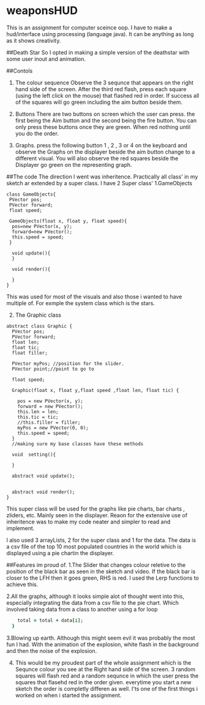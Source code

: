 # weaponsHUD
This is an assignment for computer sceince oop. I have to make a hud/interface using processing (language java). It can be anything as long as it shows creativity. 

##Death Star
So I opted in making a simple version of the deathstar with some user inout and animation.

##Contols
1. The colour sequence
Observe the 3 sequnce that appears on the right hand side of the screen. After the third red flash, press each square (using the left click on the mouse) that flashed red in order. If success all of the squares will go green including the aim button beside them.

2. Buttons
There are two buttons on screen which the user can press. the first being the Aim button and the second being the fire button. You can only press these buttons once they are green. When red nothing until you do the order.

3. Graphs.
press the following button 1 , 2 , 3 or 4 on the keyboard and observe the Graphs on the displayer beside the aim button change to a different visual. You will also observe the red squares beside the Displayer go green on the representing graph.

##The code
The direction I went was inheritence. Practically all class' in my sketch ar extended by a super class.
I have 2 Super class'
1.GameObjects
```
class GameObjects{
 PVector pos;
 PVector forward;
 float speed;
 
 GameObjects(float x, float y, float speed){
  pos=new PVector(x, y); 
  forward=new PVector();
  this.speed = speed;
 }
  
  void update(){
  }
  
  void render(){
    
  }
}
``` 
This was used for most of the visuals and also those i wanted to have multiple of. For exmple the system class which is the stars.




2. The Graphic class

``` 
abstract class Graphic {
  PVector pos;
  PVector forward;
  float len;
  float tic;
  float filler;

  PVector myPos; //position for the slider.
  PVector point;//point to go to
  
  float speed;
  
  Graphic(float x, float y,float speed ,float len, float tic) {

    pos = new PVector(x, y);
    forward = new PVector();
    this.len = len;
    this.tic = tic;
    //this.filler = filler;
    myPos = new PVector(0, 0);
    this.speed = speed;
  }
  //making sure my base classes have these methods
  
  void  setting(){
    
  }
  
  abstract void update();


  abstract void render();
}
```
This super class will be used for the graphs like pie charts, bar charts , zliders, etc. Mainly seen in the displayer.
Reaon for the extensive use of inheritence was to make my code neater and simpler to read and implement.

I also used 3 arrayLists, 2 for the super class and 1 for the data.
The data is a csv file of the top 10 most populated countries in the world which is displayed using a pie chartin the displayer.


##Features im proud of.
1.The Slider that changes colour reletive to the position of the black bar as seen in the sketch and video. If the black bar is closer to the LFH then it goes green, RHS is red. I used the Lerp functions to achieve this.

2.All the graphs, although it looks simple alot of thought went into this, especially integrating the data from a csv file to the pie chart. Which involved taking data from a class to another using a for loop 

  ``` for (int i =0; i<da.popArr.length; i++) { //was data.length
      total = total + data[i];
    }
```

3.Blowing up earth. Although this might seem evil it was probably the most fun I had. With the animation of the explosion, white flash in the background and then the noise of the explosion.

4. This would be my proudest part of the whole assignment which is the Sequnce colour you see at the Right hand side of the screen.
3 random squares will flash red and a random sequnce in which the user press the squares that flasehd red in the order given.
everytime you start a new sketch the order is completly differen as well. I'ts one of the first things i worked on when i started the assignment.


